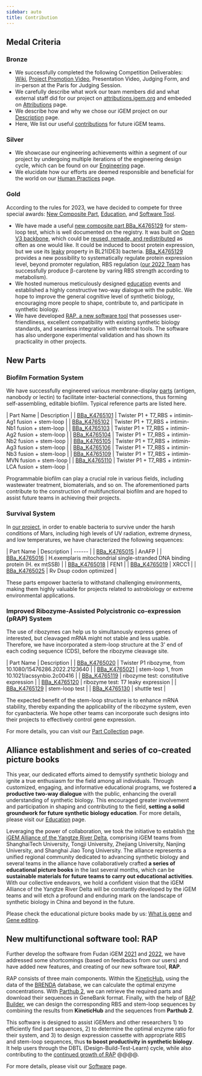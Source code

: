 ```yaml
---
sidebar: auto
title: Contribution
---
```


## Medal Criteria

### Bronze

- We successfully completed the following Competition Deliverables: [Wiki](/), [Project Promotion Video](/promotion-video/), Presentation Video, Judging Form, and in-person at the Paris for Judging Session.
- We carefully describe what work our team members did and what external staff did for our project on [attributions.igem.org](https://attributions.igem.org?team=Fudan&year=2023) and embeded on [Attributions](/attributions/) page.
- We describe how and why we chose our iGEM project on our [Description](/description/) page.
- Here, We list our useful [contributions](/contribution/) for future iGEM teams.

### Silver

- We showcase our engineering achievements within a segment of our project by undergoing multiple iterations of the engineering design cycle, which can be found on our [Engineering](/engineering/) page.
- We elucidate how our efforts are deemed responsible and beneficial for the world on our [Human Practices](/human-practices/) page.

### Gold

According to the rules for 2023, we have decided to compete for three special awards: [New Composite Part](http://parts.igem.org/Part:BBa_K4765120), [Education](/education/), and [Software Tool](/software/).

- We have made a useful [new composite part BBa_K4765129](http://parts.igem.org/Part:BBa_K4765129) for stem-loop test, which is well documented on the registry. It was built on [Open V3 backbone](http://parts.igem.org/Part:BBa_K4765026), which could be [reused, remade, and redistributed](https://stanford.freegenes.org/products/open-plasmids#description) as often as one would like. It could be induced to boost protein expression, but we use its [leaky](http://parts.igem.org/Part:BBa_K4765120) property in BL21(DE3) bacteria. [BBa_K4765129](http://parts.igem.org/Part:BBa_K4765129) provides a new possibility to systematically regulate protein expression level, beyond promoter regulation, RBS regulation ([our 2022 Team](https://2022.igem.wiki/fudan/parts#composite) has successfully produce &beta;-carotene by varing RBS strength according to metabolism).
- We hosted numerous meticulously designed [education](/education/#empower-igem-community) events and established a highly constructive two-way dialogue with the public. We hope to improve the general cognitive level of synthetic biology, encouraging more people to shape, contribute to, and participate in synthetic biology.
- We have developed [RAP, a new software tool](/software/) that possesses user-friendliness, excellent compatibility with existing synthetic biology standards, and seamless integration with external tools. The software has also undergone experimental validation and has shown its practicality in other projects.



## New Parts

### Biofilm Formation System

We have successfully engineered various membrane-display [parts](http://parts.igem.org/cgi/partsdb/pgroup.cgi?pgroup=iGEM2023&group=Fudan) (antigen, nanobody or lectin) to facilitate inter-bacterial connections, thus forming self-assembling, editable biofilm. Typical reference parts are listed here.

| Part Name | Description | 
| [BBa_K4765101](http://parts.igem.org/wiki/index.php?title=Part:BBa_K4765101) |  Twister P1 + T7_RBS + intimin-Ag1 fusion + stem-loop |
| [BBa_K4765102](http://parts.igem.org/wiki/index.php?title=Part:BBa_K4765102) |  Twister P1 + T7_RBS + intimin-Nb1 fusion + stem-loop |
| [BBa_K4765103](http://parts.igem.org/wiki/index.php?title=Part:BBa_K4765103) |  Twister P1 + T7_RBS + intimin-Ag2 fusion + stem-loop |
| [BBa_K4765104](http://parts.igem.org/wiki/index.php?title=Part:BBa_K4765104) |  Twister P1 + T7_RBS + intimin-Nb2 fusion + stem-loop |
| [BBa_K4765105](http://parts.igem.org/wiki/index.php?title=Part:BBa_K4765105) |  Twister P1 + T7_RBS + intimin-Ag3 fusion + stem-loop |
| [BBa_K4765106](http://parts.igem.org/wiki/index.php?title=Part:BBa_K4765106) |  Twister P1 + T7_RBS + intimin-Nb3 fusion + stem-loop |
| [BBa_K4765109](http://parts.igem.org/wiki/index.php?title=Part:BBa_K4765109) |  Twister P1 + T7_RBS + intimin-MVN fusion + stem-loop |
| [BBa_K4765110](http://parts.igem.org/wiki/index.php?title=Part:BBa_K4765110) |  Twister P1 + T7_RBS + intimin-LCA fusion + stem-loop |

Programmable biofilm can play a crucial role in various fields, including wastewater treatment, biomaterials, and so on. The aforementioned parts contribute to the construction of multifunctional biofilm and are hoped to assist future teams in achieving their projects.

### Survival System

In [our project](/description), in order to enable bacteria to survive under the harsh conditions of Mars, including high levels of UV radiation, extreme dryness, and low temperatures, we have characterized the following sequences:

| Part Name | Description | ------ |
| [BBa_K4765015](http://parts.igem.org/wiki/index.php?title=Part:BBa_K4765015) | AnAFP                                                        |
| [BBa_K4765016](http://parts.igem.org/wiki/index.php?title=Part:BBa_K4765016) | H.exemplaris mitochondrial single-stranded DNA binding protein (H. ex mtSSB) |
| [BBa_K4765018](http://parts.igem.org/wiki/index.php?title=Part:BBa_K4765018) | FEN1                                                         |
| [BBa_K4765019](http://parts.igem.org/wiki/index.php?title=Part:BBa_K4765019) | XRCC1                                                        |
| [BBa_K4765025](http://parts.igem.org/wiki/index.php?title=Part:BBa_K4765025) | Rv Dsup codon optimized                                      |

These parts empower bacteria to withstand challenging environments, making them highly valuable for projects related to astrobiology or extreme environmental applications.

### Improved Ribozyme-Assisted Polycistronic co-expression (pRAP) System

The use of ribozymes can help us to simultanously express genes of interested, but cleavaged mRNA might not stable and less usable. Therefore, we have incorporated a stem-loop structure at the 3' end of each coding sequence (CDS), before the ribozyme cleavage site.

| Part Name | Description |
| [BBa_K4765020](http://parts.igem.org/wiki/index.php?title=Part:BBa_K4765020) | Twister P1 ribozyme, from 10.1080/15476286.2022.2123640 |
| [BBa_K4765021](http://parts.igem.org/wiki/index.php?title=Part:BBa_K4765021) | stem-loop 1, from 10.1021/acssynbio.2c00416             |
| [BBa_K4765119](http://parts.igem.org/wiki/index.php?title=Part:BBa_K4765119) | ribozyme test: constitutive expression                  |
| [BBa_K4765120](http://parts.igem.org/wiki/index.php?title=Part:BBa_K4765120) | ribozyme test: T7 leaky expression                      |
| [BBa_K4765129](http://parts.igem.org/wiki/index.php?title=Part:BBa_K4765129) | stem-loop test                                          |
| [BBa_K4765130](http://parts.igem.org/wiki/index.php?title=Part:BBa_K4765130) | shuttle test                                            |

The expected benefit of the stem-loop structure is to enhance mRNA stability, thereby expanding the applicability of the ribozyme system, even for cyanbacteria. We hope other teams can incorporate such designs into their projects to effectively control gene expression.

For more details, you can visit our [Part Collection](/part-collection/) page.


## Alliance establishment and series of co-created picture books

This year, our dedicated efforts aimed to demystify synthetic biology and ignite a true enthusiasm for the field among all individuals. Through customized, engaging, and informative educational programs, we fostered **a productive two-way dialogue** with the public, enhancing the overall understanding of synthetic biology. This encouraged greater involvement and participation in shaping and contributing to the field, **setting a solid groundwork for future synthetic biology education**. For more details, please visit our [Education](/education/#empower-igem-community) page.

Leveraging the power of collaboration, we took the initiative to establish [the iGEM Alliance of the Yangtze River Delta](/education/#empower-igem-community), comprising iGEM teams from ShanghaiTech University, Tongji University, Zhejiang University, Nanjing University, and Shanghai Jiao Tong University. The alliance represents a unified regional community dedicated to advancing synthetic biology and several teams in the alliance have collaboratively crafted **a series of educational picture books** in the last several months, which can be **sustainable materials for future teams to carry out educational activities**. With our collective endeavors, we hold a confident vision that the iGEM Alliance of the Yangtze River Delta will be constantly developed by the iGEM teams and will etch a profound and enduring mark on the landscape of synthetic biology in China and beyond in the future.

Please check the educational picture books made by us: [What is gene](https://static.igem.wiki/teams/4765/wiki/education/picture-book-what-is-gene-final.pdf) and [Gene editing](https://static.igem.wiki/teams/4765/wiki/education/picture-book-gene-editing.pdf).


## New multifunctional software tool: RAP

Further develop the software from Fudan iGEM [2021](https://2021.igem.org/Team:Fudan/Software) and [2022](https://2022.igem.wiki/fudan/software), we have addressed some shortcomings (based on feedbacks from our users) and have added new features, and creating of our new software tool, **RAP**.

RAP consists of three main components. Within the [KineticHub](/software/#kinetichub), using the data of the [BRENDA](https://www.brenda-enzymes.org/) database, we can calculate the optimal enzyme concentrations. With [Parthub 2](/software/#parthub-2), we can retrieve the required parts and download their sequences in GeneBank format. Finally, with the help of [RAP Builder](/#rap-builder), we can design the corresponding RBS and stem-loop sequences by combining the results from **KineticHub** and the sequences from **Parthub 2**.

This software is designed to assist iGEMers and other researchers 1) to efficiently find part sequences, 2) to determine the optimal enzyme ratio for their system, and 3) to design expression cassette with appropriate RBS and stem-loop sequences, thus **to boost productivity in synthetic biology**.  It help users through the DBTL (Design-Build-Test-Learn) cycle, while also contributing to the [continued growth of RAP](https://2023.igem.wiki/fudan/engineering/#RAP) @@@@.

For more details, please visit our [Software](/software/) page.